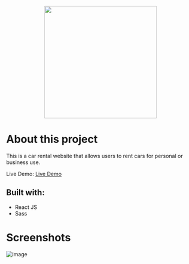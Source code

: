 <p align="center">
  <img src="https://user-images.githubusercontent.com/49983529/232037876-9f059a85-d39b-42a4-892d-1308bc4ce23c.png" width="300"/>
</p>

# About this project

This is a car rental website that allows users to rent cars for personal or business use. 

Live Demo: <a href="https://car-rental-sandy.vercel.app/">Live Demo</a>

## Built with:
- React JS
- Sass

# Screenshots

![image](https://user-images.githubusercontent.com/49983529/233051916-849892f0-e170-481d-b87a-e57de804b722.png)


